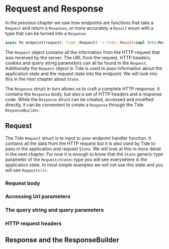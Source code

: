 # Request and Response

In the previous chapter we saw how endpoints are functions that take a `Request` and return a `Response`, or more accurately a `Result` enum with a type that can be turned into a `Response`
```rust
async fn endpoint(request: tide::Request) -> tide::Result<impl Into<Response>>
```
The `Request` object contains all the information from the HTTP request that was received by the server. The URL from the request, HTTP headers, cookies and query string parameters can all be found in the `Request`.
Additionally the `Request` object in Tide is used to pass information about the application state and the request state into the endpoint. We will look into this in the next chapter about `State`.

The `Response` struct in turn allows us to craft a complete HTTP response. It contains the `Response` body, but also a set of HTTP headers and a response code. While the `Response` struct can be created, accessed and modified directly, it can be convenient to create a `Response` through the Tide `ResponseBuilder`.

## Request
The Tide `Request` struct is te input to your endpoint handler function. It contains all the data from the HTTP request but it is also used by Tide to pass in the application and request `State`. We will look at this in more detail in the next chapter. For now it is enough to know that the `State` generic type parameter of the `Request<State>` type you will see everywhere is the application state. In most simple examples we will not use this state and you will see `Request<()>`.

### Request body

### Accessing Url parameters

### The query string and query parameters

### HTTP request headers

## Response and the ResponseBuilder

